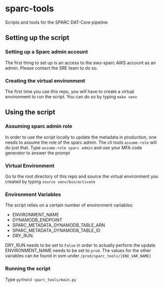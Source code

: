 # sparc-tools
Scripts and tools for the SPARC DAT-Core pipeline

## Setting up the script

### Setting up a Sparc admin account
The first thing to set up is an access to the aws-sparc AWS account as an admin. Please contact the SRE team to do so.

### Creating the virtual environment
The first time you use this repo, you will have to create a virtual environment to run the script. You can do so by typing `make venv`

## Using the script

### Assuming sparc admin role
In order to use the script locally to update the metadata in production, one needs to assume the role of the sparc admin. The cli tools `assume-role` will do just that.
Type `assume-role sparc admin`  and use your MFA code generator to answer the prompt

### Virtual Environment
 Go to the root directory of this repo and source the virtual environment you created by typing `source venv/bin/activate`

### Environment Variables
 The script relies on a certain number of environment variables:
 - ENVIRONMENT_NAME
 - DYNAMODB_ENDPOINT
 - SPARC_METADATA_DYNAMODB_TABLE_ARN
 - SPARC_METADATA_DYNAMODB_TABLE_ID
 - DRY_RUN.

DRY_RUN needs to be set to `False` in order to actually perform the update
ENVIRONMENT_NAME needs to be set to `prod`.
The values for the other variables can be found in ssm under `/prod/sparc_tools/[ENV_VAR_NAME]`
### Running the script
Type `python3 sparc_tools/main.py `

